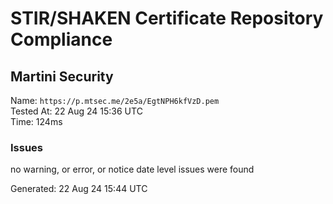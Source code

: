 # STIR/SHAKEN Certificate Repository Compliance

## Martini Security

Name: `https://p.mtsec.me/2e5a/EgtNPH6kfVzD.pem`\
Tested At: 22 Aug 24 15:36 UTC\
Time: 124ms

### Issues

no warning, or error, or notice date level issues were found

Generated: 22 Aug 24 15:44 UTC